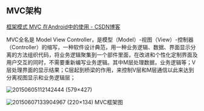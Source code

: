 ## MVC架构
[框架模式 MVC 在Android中的使用 \- CSDN博客](https://blog.csdn.net/feiduclear_up/article/details/46363207)

MVC全名是 Model View Controller，是模型（Model）-视图（View）-控制器（Controller）的缩写，一种软件设计典范，用一种业务逻辑、数据、界面显示分离的方法组织代码，将业务逻辑聚集到一个部件里面，在改进和个性化定制界面及用户交互的同时，不需要重新编写业务逻辑。其中M层处理数据，业务逻辑等；V层处理界面的显示结果；C层起到桥梁的作用，来控制V层和M层通信以此来达到分离视图显示和业务逻辑层；

![20150605112142444 \(579×427\)](http://img.blog.csdn.net/20150605112142444)

![20150607133904967 \(220×134\)](http://img.blog.csdn.net/20150607133904967)
MVC框架图